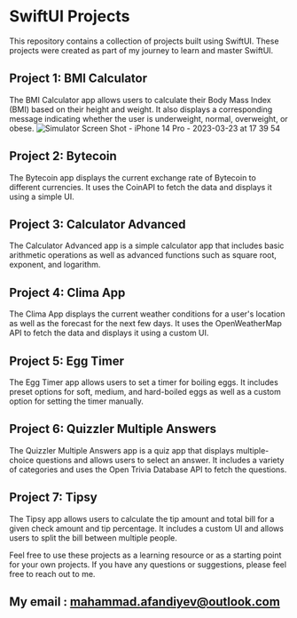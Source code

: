 # SwiftUI Projects

This repository contains a collection of projects built using SwiftUI. These projects were created as part of my journey to learn and master SwiftUI.

## Project 1: BMI Calculator
The BMI Calculator app allows users to calculate their Body Mass Index (BMI) based on their height and weight. It also displays a corresponding message indicating whether the user is underweight, normal, overweight, or obese.
![Simulator Screen Shot - iPhone 14 Pro - 2023-03-23 at 17 39 54](https://user-images.githubusercontent.com/92385381/227222725-8b878410-0b2b-4986-bb22-38ce524802a8.png)


## Project 2: Bytecoin
The Bytecoin app displays the current exchange rate of Bytecoin to different currencies. It uses the CoinAPI to fetch the data and displays it using a simple UI.

## Project 3: Calculator Advanced
The Calculator Advanced app is a simple calculator app that includes basic arithmetic operations as well as advanced functions such as square root, exponent, and logarithm.

## Project 4: Clima App
The Clima App displays the current weather conditions for a user's location as well as the forecast for the next few days. It uses the OpenWeatherMap API to fetch the data and displays it using a custom UI.

## Project 5: Egg Timer
The Egg Timer app allows users to set a timer for boiling eggs. It includes preset options for soft, medium, and hard-boiled eggs as well as a custom option for setting the timer manually.

## Project 6: Quizzler Multiple Answers
The Quizzler Multiple Answers app is a quiz app that displays multiple-choice questions and allows users to select an answer. It includes a variety of categories and uses the Open Trivia Database API to fetch the questions.

## Project 7: Tipsy
The Tipsy app allows users to calculate the tip amount and total bill for a given check amount and tip percentage. It includes a custom UI and allows users to split the bill between multiple people.

Feel free to use these projects as a learning resource or as a starting point for your own projects. If you have any questions or suggestions, please feel free to reach out to me.

## My email : mahammad.afandiyev@outlook.com
